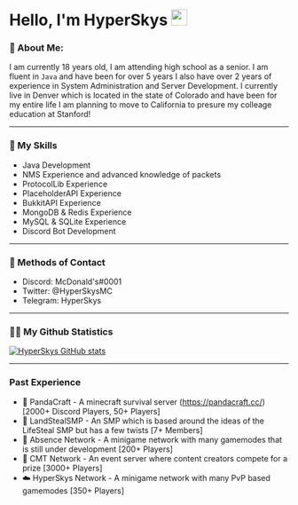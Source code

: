 # Hello, I'm HyperSkys <img src=https://raw.githubusercontent.com/TheDudeThatCode/TheDudeThatCode/master/Assets/coin.gif width="29px">
### 🧑 About Me:

I am currently 18 years old, I am attending high school as a senior. I am fluent in `Java` and have been for over 5 years I also have over 2 years of experience in System Administration and Server Development. I currently live in Denver which is located in the state of Colorado and have been for my entire life I am planning to move to California to presure my colleage education at Stanford!

---
### 🤹 My Skills
- Java Development
- NMS Experience and advanced knowledge of packets
- ProtocolLib Experience
- PlaceholderAPI Experience
- BukkitAPI Experience
- MongoDB & Redis Experience
- MySQL & SQLite Experience
- Discord Bot Development
---
### 📨 Methods of Contact
- Discord: McDonald's#0001
- Twitter: @HyperSkysMC
- Telegram: HyperSkys
---
### 🤷‍♂️ My Github Statistics
[![HyperSkys GitHub stats](https://github-readme-stats.vercel.app/api?username=hyperskys&count_private=true&show_icons=true&theme=dark)](https://github.com/anuraghazra/github-readme-stats)

---
### Past Experience
- 🐼 PandaCraft - A minecraft survival server (https://pandacraft.cc/) [2000+ Discord Players, 50+ Players]
- 🛬 LandStealSMP - An SMP which is based around the ideas of the LifeSteal SMP but has a few twists [7+ Members]
- 🧽 Absence Network - A minigame network with many gamemodes that is still under development [200+ Players]
- 🎉 CMT Network - An event server where content creators compete for a prize [3000+ Players]
- ☁️ HyperSkys Network - A minigame network with many PvP based gamemodes [350+ Players]
